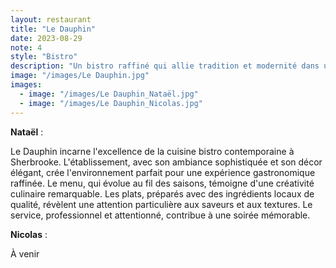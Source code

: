 ```yaml
---
layout: restaurant
title: "Le Dauphin"
date: 2023-08-29
note: 4
style: "Bistro"
description: "Un bistro raffiné qui allie tradition et modernité dans une ambiance élégante. Une cuisine créative qui met en valeur les produits locaux avec finesse et originalité."
image: "/images/Le Dauphin.jpg"
images:
  - image: "/images/Le Dauphin_Nataël.jpg"
  - image: "/images/Le Dauphin_Nicolas.jpg"
---
```


**Nataël** :

Le Dauphin incarne l'excellence de la cuisine bistro contemporaine à Sherbrooke. L'établissement, avec son ambiance sophistiquée et son décor élégant, crée l'environnement parfait pour une expérience gastronomique raffinée. Le menu, qui évolue au fil des saisons, témoigne d'une créativité culinaire remarquable. Les plats, préparés avec des ingrédients locaux de qualité, révèlent une attention particulière aux saveurs et aux textures. Le service, professionnel et attentionné, contribue à une soirée mémorable.

**Nicolas** :

À venir 